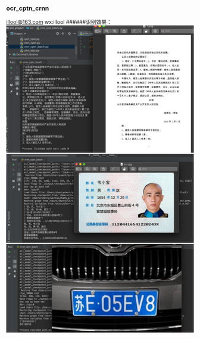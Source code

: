 ### ocr_cptn_crnn
illool@163.com
wx:illool
######识别效果：
![avatar](./png/1.png)
![avatar](./png/2.png)
![avatar](./png/3.png)